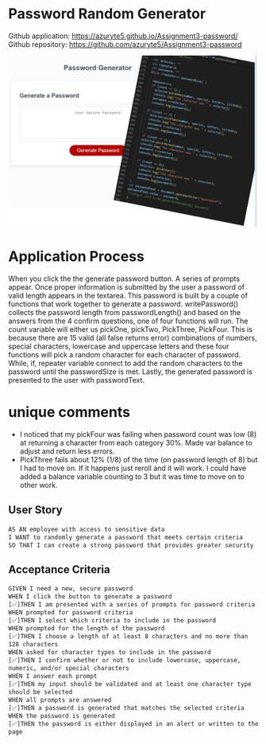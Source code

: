 # Password Random Generator 
Github application: https://azuryte5.github.io/Assignment3-password/
Github repository: https://github.com/azuryte5/Assignment3-password

<img src="assets/images/password-challenge.png" alt="Image of my generator with some code as a teaser" width="500">

# Application Process
When you click the the generate password button. A series of prompts appear. Once proper information is submitted by the user a password of valid 
length appears in the textarea. This password is built by a couple of functions that work together to generate a password.
writePassword() collects the password length from passwordLength() and based on the answers from the 4 confirm questions, one of four functions will run. The count variable will either us pickOne, pickTwo, PickThree, PickFour. This is because there are 15 valid (all false returns error) combinations of numbers, special characters, lowercase and uppercase letters and these four functions will pick a random character for each character of password.
While, if, repeater variable connect to add the random characters to the password until the passwordSize is met.
Lastly, the generated password is presented to the user with passwordText.

# unique comments
* I noticed that my pickFour was failing when password count was low (8) at returning a character from each category 30%. Made var balance to adjust and return less errors.
* PickThree fails about 12% (1/8) of the time (on password length of 8) but I had to move on. If it happens just reroll and it will work. I could have added a balance variable counting to 3 but it was time to move on to other work.

## User Story
```
AS AN employee with access to sensitive data
I WANT to randomly generate a password that meets certain criteria
SO THAT I can create a strong password that provides greater security
```

## Acceptance Criteria

```
GIVEN I need a new, secure password
WHEN I click the button to generate a password
[✅]THEN I am presented with a series of prompts for password criteria
WHEN prompted for password criteria
[✅]THEN I select which criteria to include in the password
WHEN prompted for the length of the password
[✅]THEN I choose a length of at least 8 characters and no more than 128 characters
WHEN asked for character types to include in the password
[✅]THEN I confirm whether or not to include lowercase, uppercase, numeric, and/or special characters
WHEN I answer each prompt
[✅]THEN my input should be validated and at least one character type should be selected
WHEN all prompts are answered
[✅]THEN a password is generated that matches the selected criteria
WHEN the password is generated
[✅]THEN the password is either displayed in an alert or written to the page